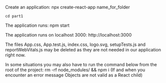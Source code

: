 Create an application:
    npx create-react-app name_for_folder

    cd part1

The application runs:
    npm start

The application runs on localhost 3000:
    http://localhost:3000

The files App.css, App.test.js, index.css, logo.svg, setupTests.js and reportWebVitals.js may be deleted as they are not needed in our application right now.

In some situations you may also have to run the command below from the root of the project:
    rm -rf node_modules/ && npm i
(If and when you encounter an error message
    Objects are not valid as a React child)